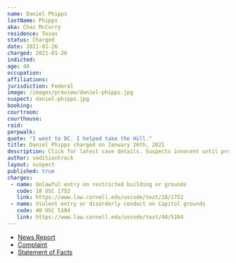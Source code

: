 ```yaml
---
name: Daniel Phipps
lastName: Phipps
aka: Chaz McCurry
residence: Texas
status: Charged
date: 2021-01-26
charged: 2021-01-26
indicted:
age: 48
occupation:
affiliations:
jurisdiction: Federal
image: /images/preview/daniel-phipps.jpg
suspect: daniel-phipps.jpg
booking:
courtroom:
courthouse:
raid:
perpwalk:
quote: "I went to DC. I helped take the Hill."
title: Daniel Phipps charged on January 26th, 2021
description: Click for latest case details. Suspects innocent until proven guilty.
author: seditiontrack
layout: suspect
published: true
charges:
 - name: Unlawful entry on restricted building or grounds
   code: 18 USC 1752
   link: https://www.law.cornell.edu/uscode/text/18/1752
 - name: Violent entry or disorderly conduct on Capitol grounds
   code: 40 USC 5104
   link: https://www.law.cornell.edu/uscode/text/40/5104
---
```

- [News Report](https://www.dallasnews.com/news/crime/2021/01/27/garland-man-who-posted-photo-of-himself-inside-capitol-building-is-arrested/)
- [Complaint](https://www.justice.gov/opa/page/file/1360726/download)
- [Statement of Facts](https://www.justice.gov/opa/page/file/1360726/download)
